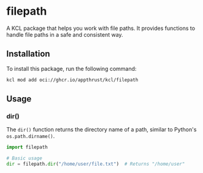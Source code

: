 # filepath

A KCL package that helps you work with file paths. It provides functions to handle file paths in a safe and consistent way.

## Installation

To install this package, run the following command:

```bash
kcl mod add oci://ghcr.io/appthrust/kcl/filepath
```

## Usage

### dir()

The `dir()` function returns the directory name of a path, similar to Python's `os.path.dirname()`.

```python kcl
import filepath

# Basic usage
dir = filepath.dir("/home/user/file.txt")  # Returns "/home/user"
```
